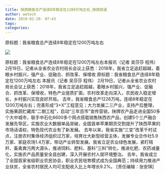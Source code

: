 ```yaml
---
title: 陕西粮食总产连续8年稳定在1200万吨左右_陕西频道
author: wetech
date: 2019-02-20- 07:43
tags: 
categories: 
---
```

原标题：我省粮食总产连续8年稳定在1200万吨左右
<!-- more -->
                
<img align="center" border="0" src="http://p2.ifengimg.com/a/2016/0810/204c433878d5cf9size1_w16_h16.png" />
                
            
原标题：我省粮食总产连续8年稳定在1200万吨左右本报讯（记者 吴莎莎 程伟） 2月19日，记者从全省农业农村局长会议上获悉：2018年，我省立足追赶超越，着眼乡村振兴，强产业、促融合、抓改革、保增收
原标题：我省粮食总产连续8年稳定在1200万吨左右
本报讯（记者 吴莎莎 程伟） 2月19日，记者从全省农业农村局长会议上获悉：2018年，我省立足追赶超越，着眼乡村振兴，强产业、促融合、抓改革、保增收，特色产业提质扩面，农村改革走向深入，农民收入稳定增长，乡村振兴实现良好开局。
去年，我省粮食总产1226万吨，连续8年稳定在1200万吨左右；完善形成“3+X”工程意见；大力发展二三产业，支持产后整理，实施果蔬贮藏库“二期工程”，启动“三年百市”宣传营销，陕牌农产品走进全国50多个大中城市，联手中石化6600多个网点搭载销售陕西农产品，创建5个三产融合发展先导区，实施农业大数据单品突破，全国首单苹果期货交割提升了陕西苹果的市场话语权，特色现代农业有了新发展。
去年以来，我省实施“三变”改革千村试点，注册农村集体经济组织过万家，培育壮大新型经营主体，发展专业合作社5.9万家、家庭农场1.4万家，带动产业转型发展。我省立足农业绿色发展，紧盯秸秆、畜禽粪污两大源头，推进饲料、肥料、基料“三料”转化，推进化肥、农药减量化，实施农产品质量安全县创建，深入开展农村人居环境整治。
去年，我省成立了全国首家省级职业农民协会，职业农民培育模式成为全国典范；持续用力推进产业扶贫，全省农村居民人均可支配收入比上年增长9.2%。
[责任编辑：张安琪]
            
